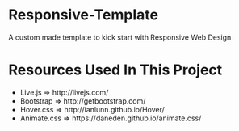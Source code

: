 # Responsive-Template
A custom made template to kick start with Responsive Web Design

# Resources Used In This Project

<ul>
<li>Live.js => http://livejs.com/ </li>
<li>Bootstrap => http://getbootstrap.com/ </li>
<li>Hover.css => http://ianlunn.github.io/Hover/ </li>
<li>Animate.css => https://daneden.github.io/animate.css/ </li>
</ul>
